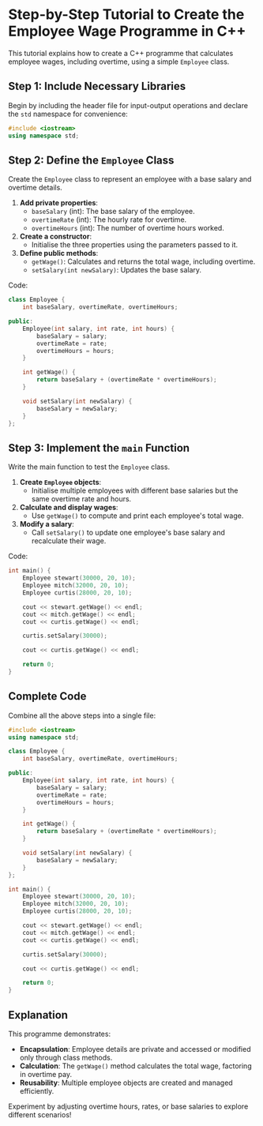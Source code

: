 # Step-by-Step Tutorial to Create the Employee Wage Programme in C++

This tutorial explains how to create a C++ programme that calculates employee wages, including overtime, using a simple `Employee` class.

## Step 1: Include Necessary Libraries
Begin by including the header file for input-output operations and declare the `std` namespace for convenience:
```cpp
#include <iostream>
using namespace std;
```

## Step 2: Define the `Employee` Class
Create the `Employee` class to represent an employee with a base salary and overtime details.
1. **Add private properties**:
   - `baseSalary` (int): The base salary of the employee.
   - `overtimeRate` (int): The hourly rate for overtime.
   - `overtimeHours` (int): The number of overtime hours worked.
2. **Create a constructor**:
   - Initialise the three properties using the parameters passed to it.
3. **Define public methods**:
   - `getWage()`: Calculates and returns the total wage, including overtime.
   - `setSalary(int newSalary)`: Updates the base salary.

Code:
```cpp
class Employee {
    int baseSalary, overtimeRate, overtimeHours;

public:
    Employee(int salary, int rate, int hours) {
        baseSalary = salary;
        overtimeRate = rate;
        overtimeHours = hours;
    }

    int getWage() {
        return baseSalary + (overtimeRate * overtimeHours);
    }

    void setSalary(int newSalary) {
        baseSalary = newSalary;
    }
};
```

## Step 3: Implement the `main` Function
Write the main function to test the `Employee` class.
1. **Create `Employee` objects**:
   - Initialise multiple employees with different base salaries but the same overtime rate and hours.
2. **Calculate and display wages**:
   - Use `getWage()` to compute and print each employee's total wage.
3. **Modify a salary**:
   - Call `setSalary()` to update one employee's base salary and recalculate their wage.

Code:
```cpp
int main() {
    Employee stewart(30000, 20, 10);
    Employee mitch(32000, 20, 10);
    Employee curtis(28000, 20, 10);

    cout << stewart.getWage() << endl;
    cout << mitch.getWage() << endl;
    cout << curtis.getWage() << endl;

    curtis.setSalary(30000);

    cout << curtis.getWage() << endl;

    return 0;
}
```

## Complete Code
Combine all the above steps into a single file:
```cpp
#include <iostream>
using namespace std;

class Employee {
    int baseSalary, overtimeRate, overtimeHours;

public:
    Employee(int salary, int rate, int hours) {
        baseSalary = salary;
        overtimeRate = rate;
        overtimeHours = hours;
    }

    int getWage() {
        return baseSalary + (overtimeRate * overtimeHours);
    }

    void setSalary(int newSalary) {
        baseSalary = newSalary;
    }
};

int main() {
    Employee stewart(30000, 20, 10);
    Employee mitch(32000, 20, 10);
    Employee curtis(28000, 20, 10);

    cout << stewart.getWage() << endl;
    cout << mitch.getWage() << endl;
    cout << curtis.getWage() << endl;

    curtis.setSalary(30000);

    cout << curtis.getWage() << endl;

    return 0;
}
```

## Explanation
This programme demonstrates:
- **Encapsulation**: Employee details are private and accessed or modified only through class methods.
- **Calculation**: The `getWage()` method calculates the total wage, factoring in overtime pay.
- **Reusability**: Multiple employee objects are created and managed efficiently.

Experiment by adjusting overtime hours, rates, or base salaries to explore different scenarios!